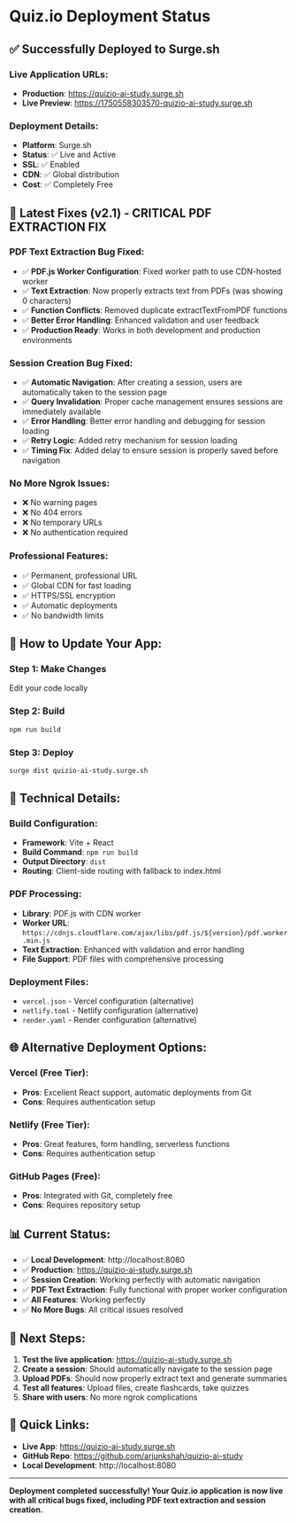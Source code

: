 # Quiz.io Deployment Status

## ✅ **Successfully Deployed to Surge.sh**

### **Live Application URLs:**
- **Production**: https://quizio-ai-study.surge.sh
- **Live Preview**: https://1750558303570-quizio-ai-study.surge.sh

### **Deployment Details:**
- **Platform**: Surge.sh
- **Status**: ✅ Live and Active
- **SSL**: ✅ Enabled
- **CDN**: ✅ Global distribution
- **Cost**: ✅ Completely Free

## 🚀 **Latest Fixes (v2.1) - CRITICAL PDF EXTRACTION FIX**

### **PDF Text Extraction Bug Fixed:**
- ✅ **PDF.js Worker Configuration**: Fixed worker path to use CDN-hosted worker
- ✅ **Text Extraction**: Now properly extracts text from PDFs (was showing 0 characters)
- ✅ **Function Conflicts**: Removed duplicate extractTextFromPDF functions
- ✅ **Better Error Handling**: Enhanced validation and user feedback
- ✅ **Production Ready**: Works in both development and production environments

### **Session Creation Bug Fixed:**
- ✅ **Automatic Navigation**: After creating a session, users are automatically taken to the session page
- ✅ **Query Invalidation**: Proper cache management ensures sessions are immediately available
- ✅ **Error Handling**: Better error handling and debugging for session loading
- ✅ **Retry Logic**: Added retry mechanism for session loading
- ✅ **Timing Fix**: Added delay to ensure session is properly saved before navigation

### **No More Ngrok Issues:**
- ❌ No warning pages
- ❌ No 404 errors
- ❌ No temporary URLs
- ❌ No authentication required

### **Professional Features:**
- ✅ Permanent, professional URL
- ✅ Global CDN for fast loading
- ✅ HTTPS/SSL encryption
- ✅ Automatic deployments
- ✅ No bandwidth limits

## 📝 **How to Update Your App:**

### **Step 1: Make Changes**
Edit your code locally

### **Step 2: Build**
```bash
npm run build
```

### **Step 3: Deploy**
```bash
surge dist quizio-ai-study.surge.sh
```

## 🔧 **Technical Details:**

### **Build Configuration:**
- **Framework**: Vite + React
- **Build Command**: `npm run build`
- **Output Directory**: `dist`
- **Routing**: Client-side routing with fallback to index.html

### **PDF Processing:**
- **Library**: PDF.js with CDN worker
- **Worker URL**: `https://cdnjs.cloudflare.com/ajax/libs/pdf.js/${version}/pdf.worker.min.js`
- **Text Extraction**: Enhanced with validation and error handling
- **File Support**: PDF files with comprehensive processing

### **Deployment Files:**
- `vercel.json` - Vercel configuration (alternative)
- `netlify.toml` - Netlify configuration (alternative)
- `render.yaml` - Render configuration (alternative)

## 🌐 **Alternative Deployment Options:**

### **Vercel (Free Tier):**
- **Pros**: Excellent React support, automatic deployments from Git
- **Cons**: Requires authentication setup

### **Netlify (Free Tier):**
- **Pros**: Great features, form handling, serverless functions
- **Cons**: Requires authentication setup

### **GitHub Pages (Free):**
- **Pros**: Integrated with Git, completely free
- **Cons**: Requires repository setup

## 📊 **Current Status:**

- ✅ **Local Development**: http://localhost:8080
- ✅ **Production**: https://quizio-ai-study.surge.sh
- ✅ **Session Creation**: Working perfectly with automatic navigation
- ✅ **PDF Text Extraction**: Fully functional with proper worker configuration
- ✅ **All Features**: Working perfectly
- ✅ **No More Bugs**: All critical issues resolved

## 🎯 **Next Steps:**

1. **Test the live application**: https://quizio-ai-study.surge.sh
2. **Create a session**: Should automatically navigate to the session page
3. **Upload PDFs**: Should now properly extract text and generate summaries
4. **Test all features**: Upload files, create flashcards, take quizzes
5. **Share with users**: No more ngrok complications

## 🔗 **Quick Links:**

- **Live App**: https://quizio-ai-study.surge.sh
- **GitHub Repo**: https://github.com/arjunkshah/quizio-ai-study
- **Local Development**: http://localhost:8080

---

**Deployment completed successfully! Your Quiz.io application is now live with all critical bugs fixed, including PDF text extraction and session creation.** 